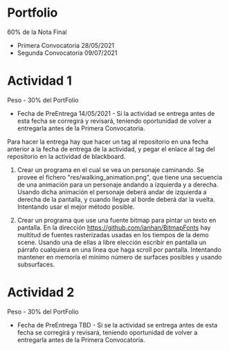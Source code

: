 # Portfolio

60% de la Nota Final

- Primera Convocatoria 28/05/2021
- Segunda Convocatoria 09/07/2021

# Actividad 1

Peso - 30% del PortFolio

- Fecha de PreEntrega 14/05/2021 - Si la actividad se entrega antes de esta fecha se corregirá y revisará, teniendo oportunidad de volver a entregarla antes de la Primera Convocatoria.

Para hacer la entrega hay que hacer un tag al repositorio en una fecha anterior a la fecha de entrega de la actividad, y pegar el enlace al tag del repositorio en la actividad de blackboard.

1. Crear un programa en el cual se vea un personaje caminando. Se provee el fichero "res/walking_animation.png", que tiene una secuencia de una animación para un personaje andando a izquierda y a derecha. Usando dicha animación el personaje deberá andar de izquierda a derecha de la pantalla, y cuando llegue al borde deberá dar la vuelta. Intentando usar el mejor método posible.

2. Crear un programa que use una fuente bitmap para pintar un texto en pantalla. En la dirección https://github.com/ianhan/BitmapFonts hay multitud de fuentes rasterizadas usadas en los tiempos de la demo scene. Usando una de ellas a libre elección escribir en pantalla un párrafo cualquiera en una línea que haga scroll por pantalla. Intentando mantener en memoría el mínimo número de surfaces posibles y usando subsurfaces.



# Actividad 2

Peso - 30% del PortFolio

- Fecha de PreEntrega TBD - Si se la actividad se entrega antes de esta fecha se corregirá y revisará, teniendo oportunidad de volver a entregarla antes de la Primera Convocatoria.